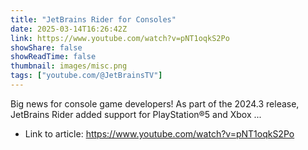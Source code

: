 ```yaml
---
title: "JetBrains Rider for Consoles"
date: 2025-03-14T16:26:42Z
link: https://www.youtube.com/watch?v=pNT1oqkS2Po
showShare: false
showReadTime: false
thumbnail: images/misc.png
tags: ["youtube.com/@JetBrainsTV"]
---
```

Big news for console game developers! As part of the 2024.3 release, JetBrains Rider added support for PlayStation®5 and Xbox ...

- Link to article: https://www.youtube.com/watch?v=pNT1oqkS2Po